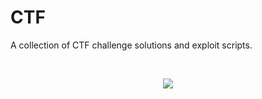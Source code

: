 # CTF

A collection of CTF challenge solutions and exploit scripts.

<br>

<p align="center">
<img src="https://raw.githubusercontent.com/cat-milk/Anime-Girls-Holding-Programming-Books/master/ASM/iM%40S_Shijo_Takane_holding_Assembly_Language_for_x86_Processors.png">
</p>
